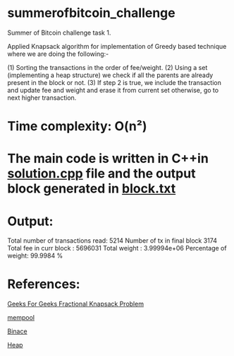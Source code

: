 # summerofbitcoin_challenge
Summer of Bitcoin challenge task 1.

Applied Knapsack algorithm for implementation of Greedy based technique where we are doing the following:-

(1) Sorting the transactions in the order of fee/weight.
(2) Using a set (implementing a heap structure) we check if all the parents are already present in the block or not.
(3) If step 2 is true, we include the transaction and update fee and weight and erase it from current set otherwise, go to next higher transaction.

# Time complexity:  O(n²)


# The main code is written in C++in [solution.cpp](https://github.com/REEKRAJROY/Summer-of-Bitcoin/blob/main/solution.cpp) file and the output block generated in [block.txt](https://github.com/REEKRAJROY/Summer-of-Bitcoin/blob/main/block.txt)

# Output:


Total number of transactions read: 5214
Number of tx in final block 3174
Total fee in curr block : 5696031
Total weight : 3.99994e+06
Percentage of weight: 99.9984 %

# References:
[Geeks For Geeks Fractional Knapsack Problem](https://www.geeksforgeeks.org/fractional-knapsack-problem/#:~:text=The%20basic%20idea%20of%20the,as%20much%20as%20we%20can)

[mempool](https://mempool.space/)

[Binace](https://academy.binance.com/en/glossary/mempool)

[Heap](https://en.wikipedia.org/wiki/Heap_(data_structure))
